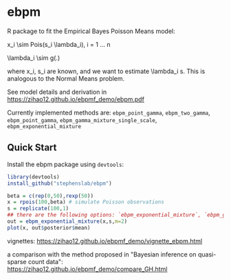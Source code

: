 # ebpm
R package to fit the Empirical Bayes Poisson Means model:

x_i \sim Pois(s_i \lambda_i), i = 1 ... n 

\lambda_i \sim g(.)

where x_i, s_i are known, and we want to estimate \lambda_i s. This is analogous to the Normal Means problem.  

See model details and derivation in https://zihao12.github.io/ebpmf_demo/ebpm.pdf

Currently implemented methods are: `ebpm_point_gamma`, `ebpm_two_gamma`, `ebpm_point_gamma`, `ebpm_gamma_mixture_single_scale`, `ebpm_exponential_mixture` 

## Quick Start

Install the ebpm package using `devtools`:

```R
library(devtools)
install_github("stephenslab/ebpm")
```

```R
beta = c(rep(0,50),rexp(50))
x = rpois(100,beta) # simulate Poisson observations
s = replicate(100,1)
## there are the following options: `ebpm_exponential_mixture`, `ebpm_gamma_mixture_single_scale`,`ebpm_point_gamma`, `ebpm_two_gamma`
out = ebpm_exponential_mixture(x,s,m=2)
plot(x, out$posterior$mean)
```
vignettes: 
https://zihao12.github.io/ebpmf_demo/vignette_ebpm.html

a comparison with the method proposed in "Bayesian inference on quasi-sparse count data": https://zihao12.github.io/ebpmf_demo/compare_GH.html

